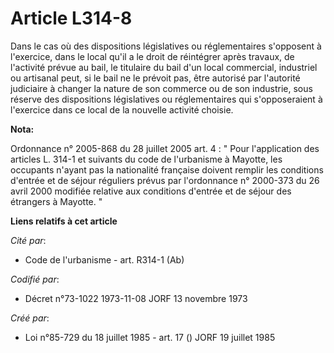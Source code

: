 # Article L314-8

Dans le cas où des dispositions législatives ou réglementaires s'opposent à l'exercice, dans le local qu'il a le droit de
réintégrer après travaux, de l'activité prévue au bail, le titulaire du bail d'un local commercial, industriel ou artisanal
peut, si le bail ne le prévoit pas, être autorisé par l'autorité judiciaire à changer la nature de son commerce ou de son
industrie, sous réserve des dispositions législatives ou réglementaires qui s'opposeraient à l'exercice dans ce local de la
nouvelle activité choisie.

**Nota:**

Ordonnance n° 2005-868 du 28 juillet 2005 art. 4 : " Pour l'application des articles L. 314-1 et suivants du code de
l'urbanisme à Mayotte, les occupants n'ayant pas la nationalité française doivent remplir les conditions d'entrée et de
séjour réguliers prévus par l'ordonnance n° 2000-373 du 26 avril 2000 modifiée relative aux conditions d'entrée et de séjour
des étrangers à Mayotte. "

**Liens relatifs à cet article**

_Cité par_:

  - Code de l'urbanisme - art. R314-1 (Ab)

_Codifié par_:

  - Décret n°73-1022 1973-11-08 JORF 13 novembre 1973

_Créé par_:

  - Loi n°85-729 du 18 juillet 1985 - art. 17 () JORF 19 juillet 1985
